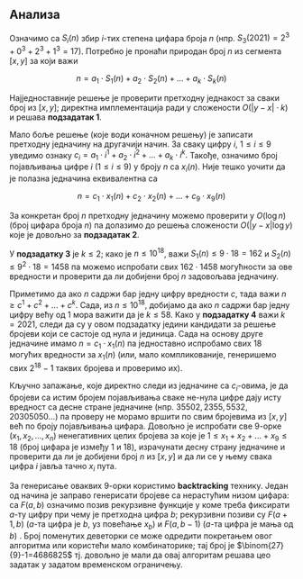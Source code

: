 
## Анализа

Означимо са $S_i(n)$ збир $i$-тих степена цифара броја $n$ (нпр. $S_3(2021)=2^3+0^3+2^3+1^3=17$). Потребно је пронаћи природан број $n$ из сегмента $[x,y]$ за који важи

$$n = a_1 \cdot S_1(n)+a_2\cdot S_2(n) + \ldots + a_k \cdot S_k(n)$$

Најједноставније решење је проверити претходну једнакост за сваки број из $[x,y]$; директна имплементација ради у сложености $O(|y-x|\cdot k)$ и решава **подзадатак 1**. 

Мало боље решење (које води коначном решењу) је записати претходну једначину на другачији начин. За сваку цифру $i$, $1 \leq i \leq 9$ уведимо ознаку $c_i = a_1 \cdot i^1 + a_2\cdot i^2 + \ldots + a_k \cdot i^k.$ Такође, означимо број појављивања цифре $i$ ($1\leq i \leq 9$) у броју $n$ са $x_i(n)$. Није тешко уочити да је полазна једначина еквивалентна са

$$n = c_1 \cdot x_1(n) + c_2 \cdot x_2(n) + \ldots + c_9 \cdot x_9(n)$$ 

За конкретан број $n$ претходну једначину можемо проверити у $O(\log n)$ (број цифара броја $n$) па долазимо до решења сложености $O(|y-x|\log y)$ које је довољно за **подзадатак 2**.
 
У **подзадатку 3** је $k \leq 2$; како је $n \leq 10^{18}$, важи $S_1(n) \leq 9\cdot 18 = 162$ и $S_2(n)\leq 9^2 \cdot 18 = 1458$ па можемо испробати свих $162 \cdot 1458$ могућности за ове вредности и проверити да ли добијени број $n$ задовољава једначину.

Приметимо да ако $n$ садржи бар једну цифру вредности $c$, тада важи $n \geq c^1+c^2+\ldots +c^k$. Сада, из $n \leq 10^{18}$, добијамо да ако $n$ садржи бар једну цифру већу од $1$ мора важити да је $k \leq 58$. Како у **подзадатку 4** важи $k = 2021$, следи да су у овом подзадатку једини кандидати за решење бројеви који се састоје од нула и јединица. Сада на основу друге једначине имамо $n = c_1 \cdot x_1(n)$ па једноставно испробамо свих $18$ могућих вредности за $x_1(n)$ (или, мало компликованије, генеришемо свих $2^{18} - 1$ таквих бројева и проверимо их).

Кључно запажање, које директно следи из једначине са $c_i$-овима, је да бројеви са истим бројем појављивања сваке не-нула цифре дају исту вредност са десне стране једначине (нпр. $35502, 2355, 5532, 20305050...$) па проверу не морамо вршити по свим бројевима из $[x,y]$ већ по броју појављивања цифара. Довољно је испробати све $9$-орке $(x_1, x_2, ..., x_n)$ ненегативних целих бројева за које је $1 \leq x_1 + x_2 + \ldots  +x_9 \leq 18$ (број цифара је између 1 и 18), израчунати десну страну једначине и проверити да ли је добијени број $n$ из $[x,y]$ и да ли се у њему свака цифра $i$ јавља тачно $x_i$ пута.

За генерисање оваквих $9$-орки користимо **backtracking** технику. Један од начина је заправо генерисати бројеве са нерастућим низом цифара: са $F(a,b)$ oзначимо позив рекурзивне функције у коме треба фиксирати $a$-ту цифру при чему је претходна цифра $b$; рекурзивни позиви су $F(a+1, b)$ ($a$-та цифра је $b$, уз повећање $x_b$) и $F(a, b-1)$ ($a$-та цифра је мања од $b$) . Број поменутих деветорки се може одредити покретањем овог алгоритма или користећи мало комбинаторике; тај број је $\binom{27}{9}-1=4686825$ тј. довољно је мали да овај алгоритам решава цео задатак у задатом временском ограничењу.



